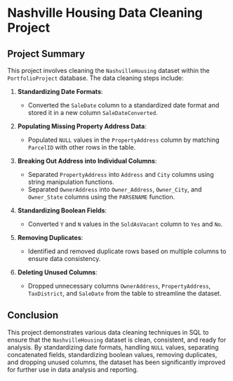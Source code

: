 # Nashville Housing Data Cleaning Project

## Project Summary

This project involves cleaning the `NashvilleHousing` dataset within the `PortfolioProject` database. The data cleaning steps include:

1. **Standardizing Date Formats**:
   - Converted the `SaleDate` column to a standardized date format and stored it in a new column `SaleDateConverted`.

2. **Populating Missing Property Address Data**:
   - Populated `NULL` values in the `PropertyAddress` column by matching `ParcelID` with other rows in the table.

3. **Breaking Out Address into Individual Columns**:
   - Separated `PropertyAddress` into `Address` and `City` columns using string manipulation functions.
   - Separated `OwnerAddress` into `Owner_Address`, `Owner_City`, and `Owner_State` columns using the `PARSENAME` function.

4. **Standardizing Boolean Fields**:
   - Converted `Y` and `N` values in the `SoldAsVacant` column to `Yes` and `No`.

5. **Removing Duplicates**:
   - Identified and removed duplicate rows based on multiple columns to ensure data consistency.

6. **Deleting Unused Columns**:
   - Dropped unnecessary columns `OwnerAddress`, `PropertyAddress`, `TaxDistrict`, and `SaleDate` from the table to streamline the dataset.

## Conclusion

This project demonstrates various data cleaning techniques in SQL to ensure that the `NashvilleHousing` dataset is clean, consistent, and ready for analysis. By standardizing date formats, handling `NULL` values, separating concatenated fields, standardizing boolean values, removing duplicates, and dropping unused columns, the dataset has been significantly improved for further use in data analysis and reporting.

